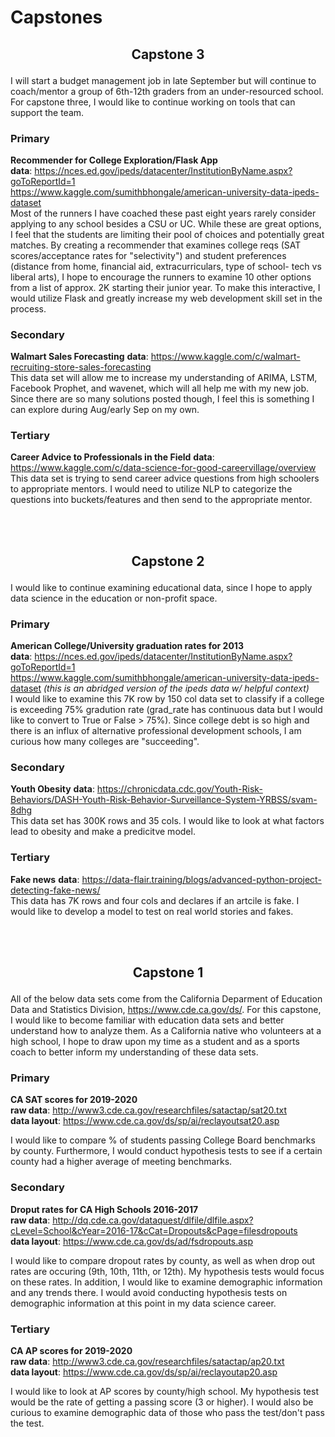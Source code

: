 # Capstones

## <p align="center">Capstone 3</p>
I will start a budget management job in late September but will continue to coach/mentor a group of 6th-12th graders from an under-resourced school. For capstone three, I would like to continue working on tools that can support the team.

### Primary
**Recommender for College Exploration/Flask App**  
**data**: https://nces.ed.gov/ipeds/datacenter/InstitutionByName.aspx?goToReportId=1    
https://www.kaggle.com/sumithbhongale/american-university-data-ipeds-dataset     
Most of the runners I have coached these past eight years rarely consider applying to any school besides a CSU or UC. While these are great options, I feel that the students are limiting their pool of choices and potentially great matches. By creating a recommender that examines college reqs (SAT scores/acceptance rates for "selectivity") and student preferences (distance from home, financial aid, extracurriculars, type of school- tech vs liberal arts), I hope to encourage the runners to examine 10 other options from a list of approx. 2K starting their junior year. To make this interactive, I would utilize Flask and greatly increase my web development skill set in the process.

### Secondary
**Walmart Sales Forecasting**
**data**: https://www.kaggle.com/c/walmart-recruiting-store-sales-forecasting  
This data set will allow me to increase my understanding of ARIMA, LSTM, Facebook Prophet, and wavenet, which will all help me with my new job. Since there are so many solutions posted though, I feel this is something I can explore during Aug/early Sep on my own.

### Tertiary
**Career Advice to Professionals in the Field**
**data**: https://www.kaggle.com/c/data-science-for-good-careervillage/overview    
This data set is trying to send career advice questions from high schoolers to appropriate mentors. I would need to utilize NLP to categorize the questions into buckets/features and then send to the appropriate mentor.
    
<br>
<br>  

## <p align="center">Capstone 2</p>
I would like to continue examining educational data, since I hope to apply data science in the education or non-profit space.

### Primary
**American College/University graduation rates for 2013**  
**data**: https://nces.ed.gov/ipeds/datacenter/InstitutionByName.aspx?goToReportId=1    
https://www.kaggle.com/sumithbhongale/american-university-data-ipeds-dataset *(this is an abridged version of the ipeds data w/ helpful context)*    
I would like to examine this 7K row by 150 col data set to classify if a college is exceeding 75% gradution rate (grad_rate has continuous data but I would like to convert to True or False > 75%). Since college debt is so high and there is an influx of alternative professional development schools, I am curious how many colleges are "succeeding".   

### Secondary
**Youth Obesity**
**data**: https://chronicdata.cdc.gov/Youth-Risk-Behaviors/DASH-Youth-Risk-Behavior-Surveillance-System-YRBSS/svam-8dhg  
This data set has 300K rows and 35 cols. I would like to look at what factors lead to obesity and make a predicitve model.

### Tertiary
**Fake news**
**data**: https://data-flair.training/blogs/advanced-python-project-detecting-fake-news/    
This data has 7K rows and four cols and declares if an artcile is fake. I would like to develop a model to test on real world stories and fakes.
    
<br>
<br>    

## <p align="center">Capstone 1</p>
All of the below data sets come from the California Deparment of Education Data and Statistics Division, https://www.cde.ca.gov/ds/. For this capstone, I would like to become familiar with education data sets and better understand how to analyze them. As a California native who volunteers at a high school, I hope to draw upon my time as a student and as a sports coach to better inform my understanding of these data sets.

### Primary
**CA SAT scores for 2019-2020**  
**raw data**: http://www3.cde.ca.gov/researchfiles/satactap/sat20.txt  
**data layout**: https://www.cde.ca.gov/ds/sp/ai/reclayoutsat20.asp

I would like to compare % of students passing College Board benchmarks by county. Furthermore, I would conduct hypothesis tests to see if a certain county had a higher average of meeting benchmarks. 

### Secondary
**Droput rates for CA High Schools 2016-2017**  
**raw data**: http://dq.cde.ca.gov/dataquest/dlfile/dlfile.aspx?cLevel=School&cYear=2016-17&cCat=Dropouts&cPage=filesdropouts  
**data layout**: https://www.cde.ca.gov/ds/ad/fsdropouts.asp

I would like to compare dropout rates by county, as well as when drop out rates are occuring (9th, 10th, 11th, or 12th). My hypothesis tests would focus on these rates. In addition, I would like to examine demographic information and any trends there. I would avoid conducting hypothesis tests on demographic information at this point in my data science career.


### Tertiary
**CA AP scores for 2019-2020**  
**raw data**: http://www3.cde.ca.gov/researchfiles/satactap/ap20.txt  
**data layout**: https://www.cde.ca.gov/ds/sp/ai/reclayoutap20.asp  

I would like to look at AP scores by county/high school. My hypothesis test would be the rate of getting a passing score (3 or higher). I would also be curious to examine demographic data of those who pass the test/don't pass the test.
